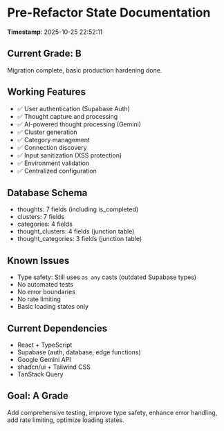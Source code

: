 # Pre-Refactor State Documentation
**Timestamp**: 2025-10-25 22:52:11

## Current Grade: B
Migration complete, basic production hardening done.

## Working Features
- ✅ User authentication (Supabase Auth)
- ✅ Thought capture and processing
- ✅ AI-powered thought processing (Gemini)
- ✅ Cluster generation
- ✅ Category management
- ✅ Connection discovery
- ✅ Input sanitization (XSS protection)
- ✅ Environment validation
- ✅ Centralized configuration

## Database Schema
- thoughts: 7 fields (including is_completed)
- clusters: 7 fields
- categories: 4 fields
- thought_clusters: 4 fields (junction table)
- thought_categories: 3 fields (junction table)

## Known Issues
- Type safety: Still uses `as any` casts (outdated Supabase types)
- No automated tests
- No error boundaries
- No rate limiting
- Basic loading states only

## Current Dependencies
- React + TypeScript
- Supabase (auth, database, edge functions)
- Google Gemini API
- shadcn/ui + Tailwind CSS
- TanStack Query

## Goal: A Grade
Add comprehensive testing, improve type safety, enhance error handling, add rate limiting, optimize loading states.
